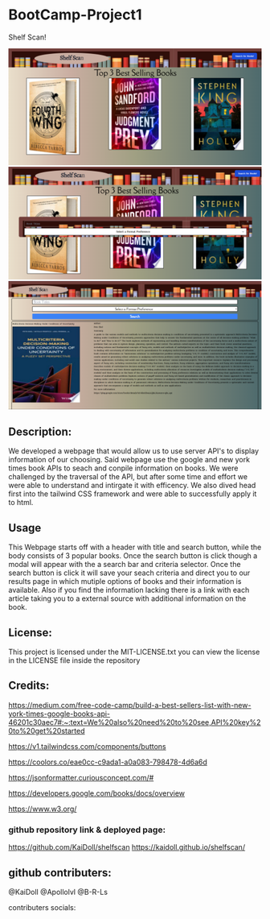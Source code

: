 # BootCamp-Project1

Shelf Scan!

![Webpage1](assets/images/frontpage.png)
![Webpage1](assets/images/frontpage1.png)
![Webpage2](./assets/images/Webpage2.PNG)

## Description:

We developed a webpage that would allow us to use server API's to display information of our choosing. Said webpage use the google and new york times book APIs to seach and conpile information on books. We were challenged by the traversal of the API, but after some time and effort we were able to understand and intirgate it with efficency. We also dived head first into the tailwind CSS framework and were able to successfully apply it to html.

## Usage

This Webpage starts off with a header with title and search button, while the body consists of 3 popular books. Once the search button is click though a modal will appear with the a search bar and criteria selector. Once the search button is click it will save your seach criteria and direct you to our results page in which mutiple options of books and their information is available. Also if you find the information lacking there is a link with each article taking you to a external source with additional information on the book.

## License:

This project is licensed under the MIT-LICENSE.txt you can view the license in the LICENSE file inside the repository

## Credits:

https://medium.com/free-code-camp/build-a-best-sellers-list-with-new-york-times-google-books-api-46201c30aec7#:~:text=We%20also%20need%20to%20see,API%20key%20to%20get%20started

https://v1.tailwindcss.com/components/buttons

https://coolors.co/eae0cc-c9ada1-a0a083-798478-4d6a6d

https://jsonformatter.curiousconcept.com/#

https://developers.google.com/books/docs/overview

https://www.w3.org/


### github repository link & deployed page: 

https://github.com/KaiDoll/shelfscan
https://kaidoll.github.io/shelfscan/


## github contributers: 
@KaiDoll
@Apollolvl
@B-R-Ls

contributers socials:







